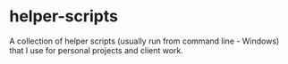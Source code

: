 # helper-scripts

A collection of helper scripts (usually run from command line - Windows) that I use for personal projects and client work.